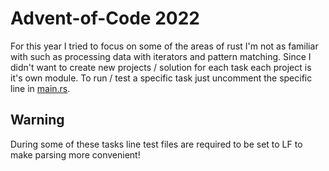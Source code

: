 # Advent-of-Code 2022 

For this year I tried to focus on some of the areas of rust I'm not as familiar with such as processing data with iterators and pattern matching. 
Since I didn't want to create new projects / solution for each task each project is it's own module. To run / test a specific task just uncomment the specific line in [main.rs](src/main.rs). 

## Warning

During some of these tasks line test files are required to be set to LF to make parsing more convenient!
